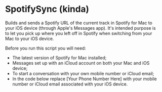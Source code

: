 SpotifySync (kinda)
===========

Builds and sends a Spotify URL of the current track in Spotify for Mac to your iOS device  (through Apple's Messages app). It's intended purpose is to let you pick up where you left off in Spotify when switching from your Mac to your iOS device.

Before you run this script you will need:

- The latest version of Spotify for Mac installed;
- Messages set up with an iCloud account on both your Mac and iOS device;
- To start a conversation with your own mobile number or iCloud email;
- In the code below replace [Your Phone Number Here] with your mobile number or iCloud email associated with your iOS device.
